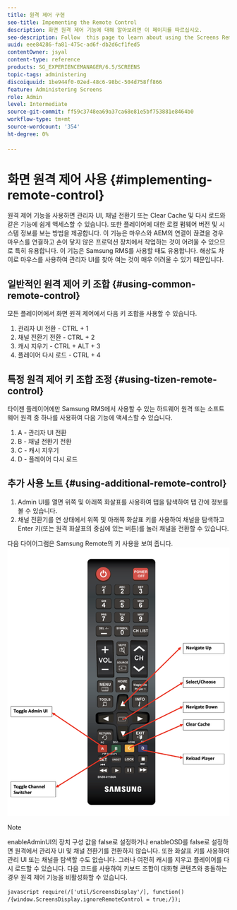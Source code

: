 ```yaml
---
title: 원격 제어 구현
seo-title: Impementing the Remote Control
description: 화면 원격 제어 기능에 대해 알아보려면 이 페이지를 따르십시오.
seo-description: Follow  this page to learn about using the Screens Remote Control Feature.
uuid: eee84286-fa81-475c-ad6f-db2d6cf1fed5
contentOwner: jsyal
content-type: reference
products: SG_EXPERIENCEMANAGER/6.5/SCREENS
topic-tags: administering
discoiquuid: 1be944f0-02ed-48c6-98bc-504d758ff866
feature: Administering Screens
role: Admin
level: Intermediate
source-git-commit: ff59c3748ea69a37ca68e81e5bf753881e8464b0
workflow-type: tm+mt
source-wordcount: '354'
ht-degree: 0%

---
```


# 화면 원격 제어 사용  {#implementing-remote-control}

원격 제어 기능을 사용하면 관리자 UI, 채널 전환기 또는 Clear Cache 및 다시 로드와 같은 기능에 쉽게 액세스할 수 있습니다. 또한 플레이어에 대한 로컬 펌웨어 버전 및 시스템 정보를 보는 방법을 제공합니다. 이 기능은 마우스와 AEM의 연결이 끊겼을 경우 마우스를 연결하고 손이 닿지 않은 프로덕션 장치에서 작업하는 것이 어려울 수 있으므로 특히 유용합니다. 이 기능은 Samsung RMS를 사용할 때도 유용합니다. 해상도 차이로 마우스를 사용하여 관리자 UI를 찾아 여는 것이 매우 어려울 수 있기 때문입니다.

## 일반적인 원격 제어 키 조합 {#using-common-remote-control}

모든 플레이어에서 화면 원격 제어에서 다음 키 조합을 사용할 수 있습니다.

1. 관리자 UI 전환 - CTRL + 1
1. 채널 전환기 전환 - CTRL + 2
1. 캐시 지우기 - CTRL + ALT + 3
1. 플레이어 다시 로드 - CTRL + 4

## 특정 원격 제어 키 조합 조정 {#using-tizen-remote-control}

타이젠 플레이어에만 Samsung RMS에서 사용할 수 있는 하드웨어 원격 또는 소프트웨어 원격 중 하나를 사용하여 다음 기능에 액세스할 수 있습니다.

1. A - 관리자 UI 전환
1. B - 채널 전환기 전환
1. C - 캐시 지우기
1. D - 플레이어 다시 로드

## 추가 사용 노트 {#using-additional-remote-control}

1. Admin UI를 열면 위쪽 및 아래쪽 화살표를 사용하여 탭을 탐색하여 탭 간에 정보를 볼 수 있습니다.
1. 채널 전환기를 연 상태에서 위쪽 및 아래쪽 화살표 키를 사용하여 채널을 탐색하고 Enter 키(또는 원격 화살표의 중심에 있는 버튼)를 눌러 채널을 전환할 수 있습니다.

다음 다이어그램은 Samsung Remote의 키 사용을 보여 줍니다.
![이미지](assets/tizen/remote.png)

>[!NOTE]
>enableAdminUI의 장치 구성 값을 false로 설정하거나 enableOSD를 false로 설정하면 원격에서 관리자 UI 및 채널 전환기를 전환하지 않습니다. 또한 화살표 키를 사용하여 관리 UI 또는 채널을 탐색할 수도 없습니다. 그러나 여전히 캐시를 지우고 플레이어를 다시 로드할 수 있습니다. 다음 코드를 사용하여 키보드 조합이 대화형 콘텐츠와 충돌하는 경우 원격 제어 기능을 비활성화할 수 있습니다.

```javascript require(/['util/ScreensDisplay'/], function() /{window.ScreensDisplay.ignoreRemoteControl = true;/}); ```
